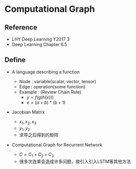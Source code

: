 # Computational Graph
## Reference
+ LHY Deep Learning Y2017 3
+ Deep Learning Chapter 6.5
## Define
+ A language describing a function
	+ Node : variable(scalar, vector, tensor)
	+ Edge : operation(some function)
	+ Example : (Review Chain Rule)
		+ $y = f(g(h(x)))$
		+ $e = (a+b)*(b+1)$

+ Jacobian Matrix
	+ $x_1, x_2, x_3$
	+ $y_1, y_2$
	+ 求导之后得到的矩阵

+  Computational Graph for Recurrent Network
	+  $C = C_1 + C_2 + C_3$
	+  很多次连乘会造成许多问题，故引入引入LSTM等其他方法